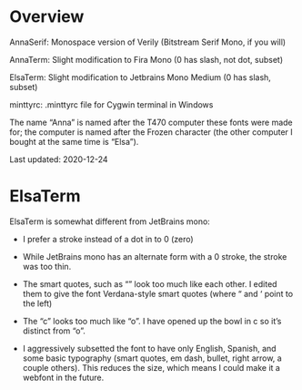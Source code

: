 # Overview

AnnaSerif: Monospace version of Verily (Bitstream Serif Mono, if you will)

AnnaTerm: Slight modification to Fira Mono (0 has slash, not dot, subset)

ElsaTerm: Slight modification to Jetbrains Mono Medium (0 has slash, subset)

minttyrc: .minttyrc file for Cygwin terminal in Windows

The name “Anna” is named after the T470 computer these fonts were made
for; the computer is named after the Frozen character (the other
computer I bought at the same time is “Elsa”).

Last updated: 2020-12-24

# ElsaTerm

ElsaTerm is somewhat different from JetBrains mono:

* I prefer a stroke instead of a dot in to 0 (zero)

* While JetBrains mono has an alternate form with a 0 stroke, the stroke was
  too thin.

* The smart quotes, such as “” look too much like each other.  I edited
  them to give the font Verdana-style smart quotes (where “ and ‘ point
  to the left)

* The “c” looks too much like “o”.  I have opened up the bowl in c so it’s
  distinct from “o”.

* I aggressively subsetted the font to have only English, Spanish, and
  some basic typography (smart quotes, em dash, bullet, right arrow, a
  couple others).  This reduces the size, which means I could make it a
  webfont in the future.

